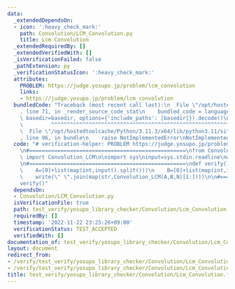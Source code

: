 ```yaml
---
data:
  _extendedDependsOn:
  - icon: ':heavy_check_mark:'
    path: Convolution/LCM_Convolution.py
    title: Lcm Convolution
  _extendedRequiredBy: []
  _extendedVerifiedWith: []
  _isVerificationFailed: false
  _pathExtension: py
  _verificationStatusIcon: ':heavy_check_mark:'
  attributes:
    PROBLEM: https://judge.yosupo.jp/problem/lcm_convolution
    links:
    - https://judge.yosupo.jp/problem/lcm_convolution
  bundledCode: "Traceback (most recent call last):\n  File \"/opt/hostedtoolcache/Python/3.11.3/x64/lib/python3.11/site-packages/onlinejudge_verify/documentation/build.py\"\
    , line 71, in _render_source_code_stat\n    bundled_code = language.bundle(stat.path,\
    \ basedir=basedir, options={'include_paths': [basedir]}).decode()\n          \
    \         ^^^^^^^^^^^^^^^^^^^^^^^^^^^^^^^^^^^^^^^^^^^^^^^^^^^^^^^^^^^^^^^^^^^^^^^^^^^^^^^^^\n\
    \  File \"/opt/hostedtoolcache/Python/3.11.3/x64/lib/python3.11/site-packages/onlinejudge_verify/languages/python.py\"\
    , line 96, in bundle\n    raise NotImplementedError\nNotImplementedError\n"
  code: "# verification-helper: PROBLEM https://judge.yosupo.jp/problem/lcm_convolution\n\
    \n#==================================================\nfrom Convolution.LCM_Convolution\
    \ import Convolution_LCM\n\nimport sys\ninput=sys.stdin.readline\nwrite=sys.stdout.write\n\
    \n#==================================================\ndef verify():\n    N=int(input())\n\
    \    A=[0]+list(map(int,input().split()))\n    B=[0]+list(map(int,input().split()))\n\
    \    write(\" \".join(map(str,Convolution_LCM(A,B,N)[1:])))\n\n#==================================================\n\
    verify()"
  dependsOn:
  - Convolution/LCM_Convolution.py
  isVerificationFile: true
  path: test_verify/yosupo_library_checker/Convolution/Lcm_Convolution.test.py
  requiredBy: []
  timestamp: '2022-11-22 23:25:26+09:00'
  verificationStatus: TEST_ACCEPTED
  verifiedWith: []
documentation_of: test_verify/yosupo_library_checker/Convolution/Lcm_Convolution.test.py
layout: document
redirect_from:
- /verify/test_verify/yosupo_library_checker/Convolution/Lcm_Convolution.test.py
- /verify/test_verify/yosupo_library_checker/Convolution/Lcm_Convolution.test.py.html
title: test_verify/yosupo_library_checker/Convolution/Lcm_Convolution.test.py
---
```

